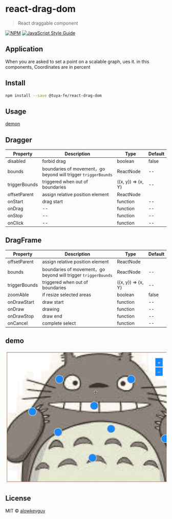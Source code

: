 # react-drag-dom

> React draggable component

[![NPM](https://img.shields.io/npm/v/react-drag-dom.svg)](https://www.npmjs.com/package/react-drag-dom) [![JavaScript Style Guide](https://img.shields.io/badge/code_style-standard-brightgreen.svg)](https://standardjs.com)

## Application
When you are asked to set a point on a scalable graph, ues it. in this components, Coordinates are in percent

## Install

```bash
npm install --save @tuya-fe/react-drag-dom
```

## Usage
[demon](./example/src/App.js)

## Dragger
Property | Description | 	Type | Default
-------- | ----------- |  ---- | -------
disabled | forbid drag | boolean | false
bounds | boundaries of movement，go beyond will trigger `triggerBounds` | ReactNode | --
triggerBounds | triggered when out of boundaries | ({x, y}) => {x, Y} | --
offsetParent | assign relative position element | ReactNode
onStart | drag start | function | --
onDrag | -- | function | --
onStop | -- | function | --
onClick | -- | function | --

## DragFrame
Property | Description | Type | Default
-------- | ----------- | ---- | -------
offsetParent | assign relative position element | ReactNode
bounds | boundaries of movement，go beyond will trigger `triggerBounds` | ReactNode | --
triggerBounds | triggered when out of boundaries | ({x, y}) => {x, Y} | --
zoomAble | if resize selected areas | boolean | false
onDrawStart | draw start | function | --
onDraw | drawing | function | --
onDrawStop | draw end | function | --
onCancel | complete select | function | --

## demo
![demo](./example/src/img/demo.gif)

## License

MIT © [alowkeyguy](https://github.com/alowkeyguy)
